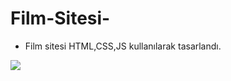 # Film-Sitesi-
  
  - Film sitesi HTML,CSS,JS kullanılarak tasarlandı.

  <img src="spiderman.gif">
  